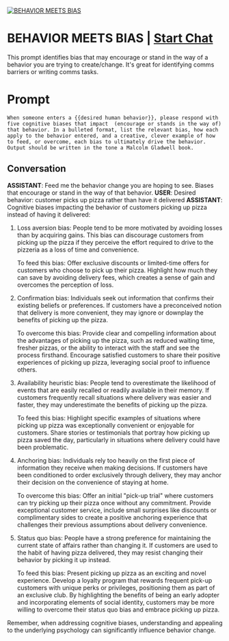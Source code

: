 
[![BEHAVIOR MEETS BIAS](https://flow-user-images.s3.us-west-1.amazonaws.com/prompt/6px16yc6cZiiwabj7fdhN/1696480319293)](https://gptcall.net/chat.html?data=%7B%22contact%22%3A%7B%22id%22%3A%226px16yc6cZiiwabj7fdhN%22%2C%22flow%22%3Atrue%7D%7D)
# BEHAVIOR MEETS BIAS | [Start Chat](https://gptcall.net/chat.html?data=%7B%22contact%22%3A%7B%22id%22%3A%226px16yc6cZiiwabj7fdhN%22%2C%22flow%22%3Atrue%7D%7D)
This prompt identifies bias that may encourage or stand in the way of a behavior you are trying to create/change. It's great for identifying comms barriers or writing comms tasks. 

# Prompt

```
When someone enters a {{desired human behavior}}, please respond with five cognitive biases that impact  (encourage or stands in the way of) that behavior. In a bulleted format, list the relevant bias, how each apply to the behavior entered, and a creative, clever example of how to feed, or overcome, each bias to ultimately drive the behavior. Output should be written in the tone a Malcolm Gladwell book.

```

## Conversation

**ASSISTANT**: Feed me the behavior change you are hoping to see. Biases that encourage or stand in the way of that behavior.
**USER**: Desired behavior: customer picks up pizza rather than have it delivered
**ASSISTANT**: Cognitive biases impacting the behavior of customers picking up pizza instead of having it delivered:



1. Loss aversion bias: People tend to be more motivated by avoiding losses than by acquiring gains. This bias can discourage customers from picking up the pizza if they perceive the effort required to drive to the pizzeria as a loss of time and convenience.



   To feed this bias: Offer exclusive discounts or limited-time offers for customers who choose to pick up their pizza. Highlight how much they can save by avoiding delivery fees, which creates a sense of gain and overcomes the perception of loss.



2. Confirmation bias: Individuals seek out information that confirms their existing beliefs or preferences. If customers have a preconceived notion that delivery is more convenient, they may ignore or downplay the benefits of picking up the pizza.



   To overcome this bias: Provide clear and compelling information about the advantages of picking up the pizza, such as reduced waiting time, fresher pizzas, or the ability to interact with the staff and see the process firsthand. Encourage satisfied customers to share their positive experiences of picking up pizza, leveraging social proof to influence others.



3. Availability heuristic bias: People tend to overestimate the likelihood of events that are easily recalled or readily available in their memory. If customers frequently recall situations where delivery was easier and faster, they may underestimate the benefits of picking up the pizza.



   To feed this bias: Highlight specific examples of situations where picking up pizza was exceptionally convenient or enjoyable for customers. Share stories or testimonials that portray how picking up pizza saved the day, particularly in situations where delivery could have been problematic.



4. Anchoring bias: Individuals rely too heavily on the first piece of information they receive when making decisions. If customers have been conditioned to order exclusively through delivery, they may anchor their decision on the convenience of staying at home.



   To overcome this bias: Offer an initial "pick-up trial" where customers can try picking up their pizza once without any commitment. Provide exceptional customer service, include small surprises like discounts or complimentary sides to create a positive anchoring experience that challenges their previous assumptions about delivery convenience.



5. Status quo bias: People have a strong preference for maintaining the current state of affairs rather than changing it. If customers are used to the habit of having pizza delivered, they may resist changing their behavior by picking it up instead.



   To feed this bias: Present picking up pizza as an exciting and novel experience. Develop a loyalty program that rewards frequent pick-up customers with unique perks or privileges, positioning them as part of an exclusive club. By highlighting the benefits of being an early adopter and incorporating elements of social identity, customers may be more willing to overcome their status quo bias and embrace picking up pizza.



Remember, when addressing cognitive biases, understanding and appealing to the underlying psychology can significantly influence behavior change.


